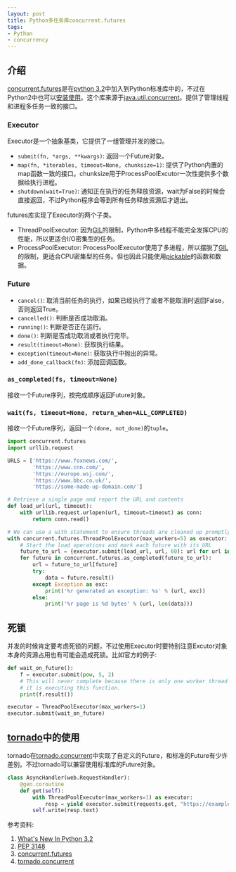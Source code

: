 ```yaml
---
layout: post
title: Python多任务库concurrent.futures
tags:
- Python
- concurrency
---
```


## 介绍
[concurrent.futures]是在[python 3.2]中加入到Python标准库中的，不过在Python2中也可以[安装使用][pypi futures]。这个库来源于[java.util.concurrent]。提供了管理线程和进程多任务一致的接口。  

### Executor
Executor是一个抽象基类，它提供了一组管理并发的接口。  

- `submit(fn, *args, **kwargs)`: 返回一个Future对象。
- `map(fn, *iterables, timeout=None, chunksize=1)`: 提供了Python内置的map函数一致的接口。chunksize用于ProcessPoolExcutor一次性提供多个数据给执行进程。
- `shutdown(wait=True)`: 通知正在执行的任务释放资源，wait为False的时候会直接返回，不过Python程序会等到所有任务释放资源后才退出。

futures库实现了Executor的两个子类。  

- ThreadPoolExecutor: 因为[GIL]的限制，Python中多线程不能完全发挥CPU的性能，所以更适合I/O密集型的任务。
- ProcessPoolExecutor: ProcessPoolExecutor使用了多进程，所以摆脱了[GIL]的限制，更适合CPU密集型的任务。但也因此只能使用[pickable][What can be pickled and unpickled]的函数和数据。

### Future
- `cancel()`: 取消当前任务的执行，如果已经执行了或者不能取消时返回False，否则返回True。
- `cancelled()`: 判断是否成功取消。
- `running()`: 判断是否正在运行。
- `done()`: 判断是否成功取消或者执行完毕。
- `result(timeout=None)`: 获取执行结果。
- `exception(timeout=None)`: 获取执行中抛出的异常。
- `add_done_callback(fn)`: 添加回调函数。

### `as_completed(fs, timeout=None)`
接收一个Future序列，按完成顺序返回Future对象。  

### `wait(fs, timeout=None, return_when=ALL_COMPLETED)`
接收一个Future序列，返回一个`(done, not_done)`的`tuple`。  

```python
import concurrent.futures
import urllib.request

URLS = ['https://www.foxnews.com/',
        'https://www.cnn.com/',
        'https://europe.wsj.com/',
        'https://www.bbc.co.uk/',
        'https://some-made-up-domain.com/']

# Retrieve a single page and report the URL and contents
def load_url(url, timeout):
    with urllib.request.urlopen(url, timeout=timeout) as conn:
        return conn.read()

# We can use a with statement to ensure threads are cleaned up promptly
with concurrent.futures.ThreadPoolExecutor(max_workers=5) as executor:
    # Start the load operations and mark each future with its URL
    future_to_url = {executor.submit(load_url, url, 60): url for url in URLS}
    for future in concurrent.futures.as_completed(future_to_url):
        url = future_to_url[future]
        try:
            data = future.result()
        except Exception as exc:
            print('%r generated an exception: %s' % (url, exc))
        else:
            print('%r page is %d bytes' % (url, len(data)))
```

## 死锁
并发的时候肯定要考虑死锁的问题，不过使用Executor时要特别注意Excutor对象本身的资源占用也有可能会造成死锁。比如官方的例子:  

```python
def wait_on_future():
    f = executor.submit(pow, 5, 2)
    # This will never complete because there is only one worker thread and
    # it is executing this function.
    print(f.result())

executor = ThreadPoolExecutor(max_workers=1)
executor.submit(wait_on_future)
```

## [tornado][tornado.concurrent]中的使用
tornado在[tornado.concurrent]中实现了自定义的Future，和标准的Future有少许差别。不过tornado可以兼容使用标准库的Future对象。

```python
class AsyncHandler(web.RequestHandler):
    @gen.coroutine
    def get(self):
        with ThreadPoolExecutor(max_workers=1) as executor:
            resp = yield executor.submit(requests.get, "https://example.com")
        self.write(resp.text)
```

参考资料:  
1. [What's New In Python 3.2][python 3.2]  
2. [PEP 3148]  
3. [concurrent.futures]  
4. [tornado.concurrent]  

[python 3.2]: https://docs.python.org/3/whatsnew/3.2.html#pep-3148-the-concurrent-futures-module "What’s New In Python 3.2"
[PEP 3148]: https://www.python.org/dev/peps/pep-3148/ "PEP 3148"
[concurrent.futures]: https://docs.python.org/3/library/concurrent.futures.html
[pypi futures]: https://pypi.python.org/pypi/futures
[github futures]: https://github.com/agronholm/pythonfutures
[What can be pickled and unpickled]: https://docs.python.org/3/library/pickle.html#what-can-be-pickled-and-unpickled
[java.util.concurrent]: https://docs.oracle.com/javase/1.5.0/docs/api/java/util/concurrent/package-summary.html
[tornado.concurrent]: https://www.tornadoweb.org/en/stable/concurrent.html
[GIL]: https://docs.python.org/3/glossary.html#term-global-interpreter-lock
[dalkescientific-concurrent.futures]: https://www.dalkescientific.com/writings/diary/archive/2012/01/19/concurrent.futures.html

